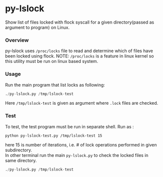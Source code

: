 # py-lslock
Show list of files locked with flock syscall for a given directory(passed as argument to program) on Linux.


### Overview

py-lslock uses `/proc/locks` file to read and determine which of files have been locked using flock. 
NOTE: `/proc/locks` is a feature in linux kernel so this utility must be run on linux based system.

### Usage

Run the main program that list locks as following:
```python
./py-lslock.py /tmp/lslock-test
```

Here `/tmp/lslock-test` is given as argument where `.lock` files are checked.


### Test

To test, the test program must be run in separate shell.
Run as :
```
python py-lslock-test.py /tmp/lslock-test 15
```
here 15 is number of iterations, i.e. # of lock operations performed in given subdirectory.  
In other terminal run the main `py-lslock.py` to check the locked files in same directory.

```python
./py-lslock.py /tmp/lslock-test
```
